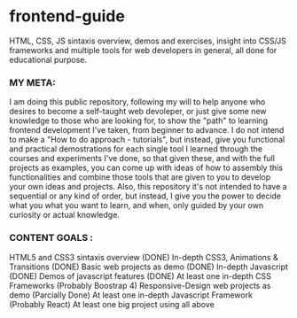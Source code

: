 # frontend-guide
HTML, CSS, JS sintaxis overview, demos and exercises, insight into CSS/JS frameworks and multiple tools for web developers in general, all done for educational purpose.

### MY META: 
I am doing this public repository, following my will to help anyone who desires to become a self-taught web devoleper,
or just give some new knowledge to those who are looking for, to show the "path" to learning frontend development I've taken, from beginner to advance.
I do not intend to make a "How to do approach - tutorials", but instead, give you functional and practical demostrations for each single tool I learned through the courses and experiments I've done,
so that given these, and with the full projects as examples, you can come up with ideas of how to assembly this functionalities and combine those tools
that are given to you to develop your own ideas and projects. Also, this repository it's not intended to have a sequential or any kind of order, but instead, I give you the power to decide what you what you want to learn,
and when, only guided by your own curiosity or actual knowledge. 

### CONTENT GOALS :

HTML5 and CSS3 sintaxis overview (DONE)
In-depth CSS3, Animations & Transitions (DONE)
Basic web projects as demo (DONE)
In-depth Javascript (DONE)
Demos of javascript features (DONE)
At least one in-depth CSS Frameworks (Probably Boostrap 4)
Responsive-Design web projects as demo (Parcially Done)
At least one in-depth Javascript Framework (Probably React)
At least one big project using all above
